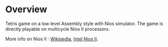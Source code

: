 # Overview

Tetris game on a low level Assembly style with Nios simulator.
The game is directly playable on multicycle Nios II processors.

More info on Nios II : [Wikipedia](https://en.wikipedia.org/wiki/Nios_II), [Intel Nios II](https://www.intel.fr/content/www/fr/fr/products/programmable/processor/nios-ii.html).
